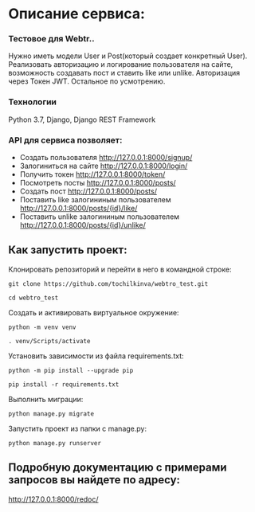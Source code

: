 # Описание сервиса:
### Тестовое для Webtr..
Нужно иметь модели User и Post(который создает конкретный User).
Реализовать авторизацию и логирование пользователя на сайте, возможность создавать пост и ставить like или unlike.
Авторизация через Токен JWT.
Остальное по усмотрению.

### Технологии
Python 3.7, Django, Django REST Framework

### API для сервиса позволяет:
- Создать пользователя
http://127.0.0.1:8000/signup/
- Залогиниться на сайте
http://127.0.0.1:8000/login/
- Получить токен
http://127.0.0.1:8000/token/
- Посмотреть посты
http://127.0.0.1:8000/posts/
- Создать пост
http://127.0.0.1:8000/posts/
- Поставить like залогининым пользователем
http://127.0.0.1:8000/posts/{id}/like/
- Поставить unlike залогининым пользователем
http://127.0.0.1:8000/posts/{id}/unlike/

## Как запустить проект:

Клонировать репозиторий и перейти в него в командной строке:

```
git clone https://github.com/tochilkinva/webtro_test.git
```

```
cd webtro_test
```

Cоздать и активировать виртуальное окружение:

```
python -m venv venv
```

```
. venv/Scripts/activate
```

Установить зависимости из файла requirements.txt:

```
python -m pip install --upgrade pip
```

```
pip install -r requirements.txt
```

Выполнить миграции:

```
python manage.py migrate
```

Запустить проект из папки с manage.py:

```
python manage.py runserver
```

## Подробную документацию с примерами запросов вы найдете по адресу:
http://127.0.0.1:8000/redoc/
